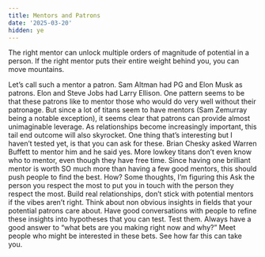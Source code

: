 ```yaml
---
title: Mentors and Patrons
date: '2025-03-20'
hidden: ye
---
```


The right mentor can unlock multiple orders of magnitude of potential in a person. If the right mentor puts their entire weight behind you, you can move mountains. 

Let’s call such a mentor a patron. Sam Altman had PG and Elon Musk as patrons. Elon and Steve Jobs had Larry Ellison. One pattern seems to be that these patrons like to mentor those who would do very well without their patronage. But since a lot of titans seem to have mentors (Sam Zemurray being a notable exception), it seems clear that patrons can provide almost unimaginable leverage. As relationships become increasingly important, this tail end outcome will also skyrocket. One thing that’s interesting but I haven’t tested yet, is that you can ask for these. Brian Chesky asked Warren Buffett to mentor him and he said yes. More lowkey titans don’t even know who to mentor, even though they have free time. Since having one brilliant mentor is worth SO much more than having a few good mentors, this should push people to find the best. How? Some thoughts, I’m figuring this Ask the person you respect the most to put you in touch with the person they respect the most. Build real relationships, don’t stick with potential mentors if the vibes aren’t right. Think about non obvious insights in fields that your potential patrons care about. Have good conversations with people to refine these insights into hypotheses that you can test. Test them. Always have a good answer to “what bets are you making right now and why?” Meet people who might be interested in these bets. See how far this can take you. 